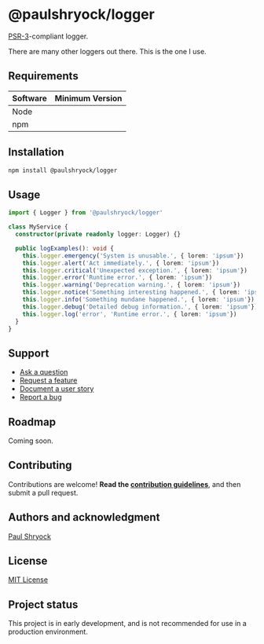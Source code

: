 # @paulshryock/logger

[PSR-3](https://www.php-fig.org/psr/psr-3/)-compliant logger.

There are many other loggers out there. This is the one I use.

## Requirements

| Software | Minimum Version |
| :---     | :---            |
| Node     |                 |
| npm      |                 |

## Installation

```bash
npm install @paulshryock/logger
```

## Usage

```typescript
import { Logger } from '@paulshryock/logger'

class MyService {
  constructor(private readonly logger: Logger) {}

  public logExamples(): void {
    this.logger.emergency('System is unusable.', { lorem: 'ipsum'})
    this.logger.alert('Act immediately.', { lorem: 'ipsum'})
    this.logger.critical('Unexpected exception.', { lorem: 'ipsum'})
    this.logger.error('Runtime error.', { lorem: 'ipsum'})
    this.logger.warning('Deprecation warning.', { lorem: 'ipsum'})
    this.logger.notice('Something interesting happened.', { lorem: 'ipsum'})
    this.logger.info('Something mundane happened.', { lorem: 'ipsum'})
    this.logger.debug('Detailed debug information.', { lorem: 'ipsum'})
    this.logger.log('error', 'Runtime error.', { lorem: 'ipsum'})
  }
}
```

## Support

- [Ask a question](https://github.com/paulshryock/logger/issues/new?assignees=&labels=question&projects=&template=1_ask_a_question.md&title=)
- [Request a feature](https://github.com/paulshryock/logger/issues/new?assignees=&labels=enhancement&projects=&template=2_request_a_feature.md&title=)
- [Document a user story](https://github.com/paulshryock/logger/issues/new?assignees=&labels=enhancement&projects=&template=3_document_a_user_story.md&title=)
- [Report a bug](https://github.com/paulshryock/logger/issues/new?assignees=&labels=bug&projects=&template=4_report_a_bug.md&title=)

## Roadmap

Coming soon.

## Contributing

Contributions are welcome! **Read the [contribution guidelines](https://github.com/paulshryock/logger/blob/main/CONTRIBUTING.md)**, and then submit a pull request.

## Authors and acknowledgment

[Paul Shryock](https://github.com/paulshryock)

## License

[MIT License](https://github.com/paulshryock/logger/blob/main/LICENSE)

## Project status

This project is in early development, and is not recommended for use in a production environment.
